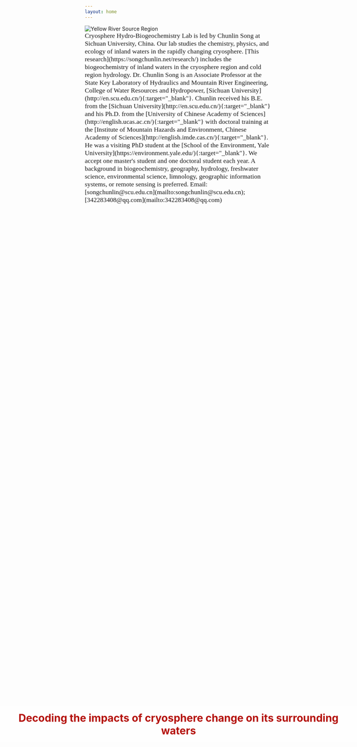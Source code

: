 ```yaml
---
layout: home
---
```


<div class="full-width-container">
  <img class="full-width-image" src="http://songchunlin.net/files/images/Yellow_river_source_region.jpg" alt="Yellow River Source Region">
  <div style="
    position: absolute;
    top: 50%;
    left: 50%;
    transform: translate(-50%, -50%);
    width: 100vw;
    background-color: rgba(255, 255, 255, 0.4);
    color: #b4100a;
    text-align: center;
    padding: 0.5em;
    font-size: 2em;
    font-weight: bold;
  ">
    Decoding the impacts of cryosphere change on its surrounding waters
  </div>
</div>

<span style="font-family: Georgia, Kaiti; font-size: 1.1rem;">
Cryosphere Hydro-Biogeochemistry Lab is led by Chunlin Song at Sichuan University, China. Our lab studies the chemistry, physics, and ecology of inland waters in the rapidly changing cryosphere. [This research](https://songchunlin.net/research/) includes the biogeochemistry of inland waters in the cryosphere region and cold region hydrology.</span>

<span style="font-family: Georgia, Kaiti; font-size: 1.1rem;">
Dr. Chunlin Song is an Associate Professor at the State Key Laboratory of Hydraulics and Mountain River Engineering, College of Water Resources and Hydropower, [Sichuan University](http://en.scu.edu.cn/){:target="_blank"}. Chunlin received his B.E. from the [Sichuan University](http://en.scu.edu.cn/){:target="_blank"} and his Ph.D. from the [University of Chinese Academy of Sciences](http://english.ucas.ac.cn/){:target="_blank"} with doctoral training at the [Institute of Mountain Hazards and Environment, Chinese Academy of Sciences](http://english.imde.cas.cn/){:target="_blank"}. He was a visiting PhD student at the [School of the Environment, Yale University](https://environment.yale.edu/){:target="_blank"}. </span>

<span style="font-family: Georgia, Kaiti; font-size: 1.1rem;">
We accept one master's student and one doctoral student each year. A background in biogeochemistry, geography, hydrology, freshwater science, environmental science, limnology, geographic information systems, or remote sensing is preferred.</span>

<span style="font-family: Georgia, Kaiti; font-size: 1.1rem;">
Email: [songchunlin@scu.edu.cn](mailto:songchunlin@scu.edu.cn); [342283408@qq.com](mailto:342283408@qq.com)
</span>
